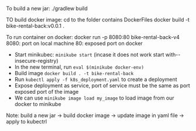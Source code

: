 To build a new jar: ./gradlew build

TO build docker image:
    cd to the folder contains DockerFiles
    docker build -t bike-rental-back:v0.0.1 .
    
To run container on docker:
    docker run -p 8080:80 bike-rental-back-v4
    8080: port on local machine
    80: exposed port on docker

- Start minikubec: `minikube start` (incase it does not work start with--insecure-registry)
- In the new terminal, run `eval $(minikube docker-env)`
- Build image `docker build . -t bike-rental-back`
- Run `kubectl apply -f k8s_deployment.yaml` to create a deployment
- Expose deployment as service, port of service must be the same as port exposed port of the image
- We can use `minikube image load my_image` to load image from our docker to minikube
  
Note: build a new jar -> build docker image -> update image in yaml file -> apply to kubectrl

